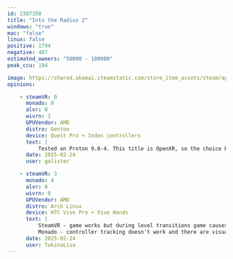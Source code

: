 ```yaml
---
id: 2307350
title: "Into the Radius 2"
windows: "true"
mac: "false"
linux: false
positive: 1794
negative: 487
estimated_owners: "50000 - 100000"
peak_ccu: 194

image: https://shared.akamai.steamstatic.com/store_item_assets/steam/apps/2307350/header_alt_assets_1.jpg?t=1732803372
opinions:

    - steamVR: 0
      monado: 0
      alvr: 0
      wivrn: 1
      GPUVendor: AMD
      distro: Gentoo
      device: Quest Pro + Index controllers
      text: |
          Tested on Proton 9.0-4. This title is OpenXR, so the choice between OpenComposite or XRizer won't matter. However, either must be installed for VR to be detected.
      date: 2025-02-24
      user: galister

    - steamVR: 3
      monado: 4
      alvr: 0
      wivrn: 0
      GPUVendor: AMD
      distro: Arch Linux
      device: HTC Vive Pro + Vive Wands
      text: |
          SteamVR - game works but during level transitions game causes my GPU to crash, forcing me to either restart SteamVR or entire PC.
          Monado - controller tracking doesn't work and there are visual artifacts in the menu.
      date: 2025-02-24
      user: TakinaLisa
---
```

